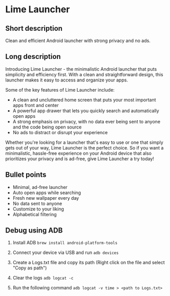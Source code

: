 # Lime Launcher

## Short description

Clean and efficient Android launcher with strong privacy and no ads.

## Long description

Introducing Lime Launcher - the minimalistic Android launcher that puts simplicity and efficiency first. With a clean and straightforward design, this launcher makes it easy to access and organize your apps.

Some of the key features of Lime Launcher include:

- A clean and uncluttered home screen that puts your most important apps front and center
- A powerful app drawer that lets you quickly search and automatically open apps
- A strong emphasis on privacy, with no data ever being sent to anyone and the code being open source
- No ads to distract or disrupt your experience

Whether you're looking for a launcher that's easy to use or one that simply gets out of your way, Lime Launcher is the perfect choice. So if you want a minimalistic, hassle-free experience on your Android device that also prioritizes your privacy and is ad-free, give Lime Launcher a try today!

## Bullet points

- Minimal, ad-free launcher
- Auto open apps while searching
- Fresh new wallpaper every day
- No data sent to anyone
- Customize to your liking
- Alphabetical filtering

## Debug using ADB

1. Install ADB
   `brew install android-platform-tools`

2. Connect your device via USB and run
   `adb devices`

3. Create a Logs.txt file and copy its path (Right click on the file and select "Copy as path")

4. Clear the logs
   `adb logcat -c`

5. Run the following command
   `adb logcat -v time > <path to Logs.txt>`
